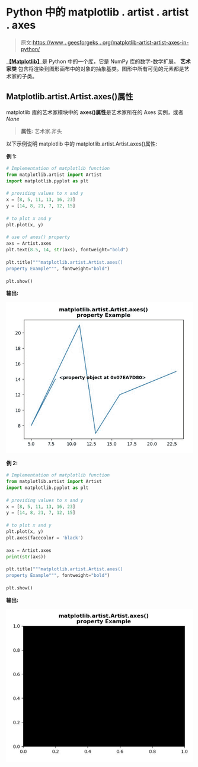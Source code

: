 # Python 中的 matplotlib . artist . artist . axes

> 原文:[https://www . geesforgeks . org/matplotlib-artist-artist-axes-in-python/](https://www.geeksforgeeks.org/matplotlib-artist-artist-axes-in-python/)

[**【Matplotlib】**](https://www.geeksforgeeks.org/python-introduction-matplotlib/)是 Python 中的一个库，它是 NumPy 库的数字-数学扩展。 **艺术家类** 包含将渲染到图形画布中的对象的抽象基类。图形中所有可见的元素都是艺术家的子类。

## Matplotlib.artist.Artist.axes()属性

matplotlib 库的艺术家模块中的 **axes()属性**是艺术家所在的 Axes 实例，或者 *None*

> **属性:** 艺术家.斧头

以下示例说明 matplotlib 中的 matplotlib.artist.Artist.axes()属性:

**例 1:**

```py
# Implementation of matplotlib function
from matplotlib.artist import Artist 
import matplotlib.pyplot as plt  

# providing values to x and y  
x = [8, 5, 11, 13, 16, 23] 
y = [14, 8, 21, 7, 12, 15] 

# to plot x and y 
plt.plot(x, y) 

# use of axes() property
axs = Artist.axes
plt.text(8.5, 14, str(axs), fontweight="bold")

plt.title("""matplotlib.artist.Artist.axes()
property Example""", fontweight="bold")

plt.show()
```

**输出:**

![](img/ec8135ede199eb25818b9ce6c6410b2b.png)

**例 2:**

```py
# Implementation of matplotlib function
from matplotlib.artist import Artist 
import matplotlib.pyplot as plt  

# providing values to x and y  
x = [8, 5, 11, 13, 16, 23] 
y = [14, 8, 21, 7, 12, 15] 

# to plot x and y 
plt.plot(x, y) 
plt.axes(facecolor = 'black')

axs = Artist.axes
print(str(axs))

plt.title("""matplotlib.artist.Artist.axes()
property Example""", fontweight="bold")

plt.show()
```

**输出:**

![](img/159d95e375d8a18c8fb5d9987977f5c5.png)